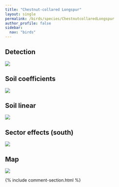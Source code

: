 ```yaml
---
title: "Chestnut-collared Longspur"
layout: single
permalink: /birds/species/ChestnutcollaredLongspur
author_profile: false
sidebar:
  nav: "birds"
---
```


<h2>Detection</h2>

<img src="https://beallen.github.io/DevelopmentWebsite/assets/images/birds/ChestnutcollaredLongspur/det.jpg">

<h2>Soil coefficients</h2>

<img src="https://beallen.github.io/DevelopmentWebsite/assets/images/birds/ChestnutcollaredLongspur/soilhf.jpg">

<h2>Soil linear</h2>

<img src="https://beallen.github.io/DevelopmentWebsite/assets/images/birds/ChestnutcollaredLongspur/lin-south.jpg">

<h2>Sector effects (south)</h2>

<img src="https://beallen.github.io/DevelopmentWebsite/assets/images/birds/ChestnutcollaredLongspur/sector-south.jpg">

<h2>Map</h2>

<img src="https://beallen.github.io/DevelopmentWebsite/assets/images/birds/ChestnutcollaredLongspur/map.jpg">

{% include comment-section.html %}
